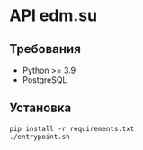 # API edm.su
## Требования
* Python >= 3.9
* PostgreSQL
## Установка
```shell
pip install -r requirements.txt
./entrypoint.sh
```